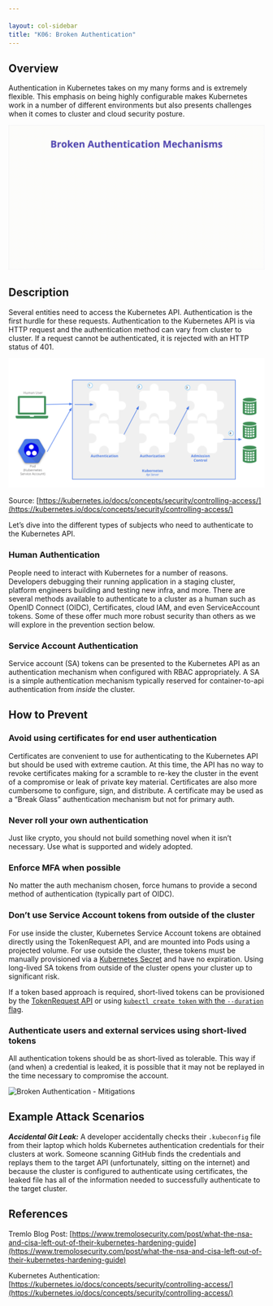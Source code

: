 ```yaml
---

layout: col-sidebar
title: "K06: Broken Authentication"
---
```


## Overview

Authentication in Kubernetes takes on my many forms and is extremely flexible.
This emphasis on being highly configurable makes Kubernetes work in a number of
different environments but also presents challenges when it comes to cluster and
cloud security posture.

![Broken Authentication - Illustration](../../../assets/images/K06-2022.gif)

## Description

Several entities need to access the Kubernetes API. Authentication is the first
hurdle for these requests. Authentication to the Kubernetes API is via HTTP
request and the authentication method can vary from cluster to cluster. If a
request cannot be authenticated, it is rejected with an HTTP status of 401.

![Kubernetes Authentication](../../../assets/images/kubernetes-auth.png)

Source:
[https://kubernetes.io/docs/concepts/security/controlling-access/](https://kubernetes.io/docs/concepts/security/controlling-access/)

Let’s dive into the different types of subjects who need to authenticate to the
Kubernetes API.

### Human Authentication

People need to interact with Kubernetes for a number of reasons. Developers
debugging their running application in a staging cluster, platform engineers
building and testing new infra, and more. There are several methods available to
authenticate to a cluster as a human such as OpenID Connect (OIDC),
Certificates, cloud IAM, and even ServiceAccount tokens. Some of these offer
much more robust security than others as we will explore in the prevention
section below.

### Service Account Authentication

Service account (SA) tokens can be presented to the Kubernetes API as an
authentication mechanism when configured with RBAC appropriately. A SA is a
simple authentication mechanism typically reserved for container-to-api
authentication from *inside* the cluster.

## How to Prevent

### Avoid using certificates for end user authentication

Certificates are convenient to use for authenticating to the Kubernetes API but
should be used with extreme caution. At this time, the API has no way to revoke
certificates making for a scramble to re-key the cluster in the event of a
compromise or leak of private key material. Certificates are also more
cumbersome to configure, sign, and distribute. A certificate may be used as a
“Break Glass” authentication mechanism but not for primary auth.

### Never roll your own authentication

Just like crypto, you should not build something novel when it isn’t necessary.
Use what is supported and widely adopted.

### Enforce MFA when possible

No matter the auth mechanism chosen, force humans to provide a second method of
authentication (typically part of OIDC).

### Don’t use Service Account tokens from outside of the cluster

For use inside the cluster, Kubernetes Service Account tokens are obtained directly using the TokenRequest API, and are mounted into Pods
using a projected volume. For use outside the cluster, these tokens must be
manually provisioned via a [Kubernetes Secret](https://kubernetes.io/docs/tasks/configure-pod-container/configure-service-account/#manually-create-a-long-lived-api-token-for-a-serviceaccount)
and have no expiration. Using long-lived SA tokens from outside of the cluster
opens your cluster up to significant risk.

If a token based approach is required, short-lived tokens can be provisioned
by the [TokenRequest API](https://kubernetes.io/docs/reference/kubernetes-api/authentication-resources/token-request-v1/)
or using [`kubectl create token` with the `--duration`
flag](https://kubernetes.io/docs/tasks/configure-pod-container/configure-service-account/).

### Authenticate users and external services using short-lived tokens

All authentication tokens should be as short-lived as tolerable. This way if
(and when) a credential is leaked, it is possible that it may not be replayed in
the time necessary to compromise the account.

![Broken Authentication -
Mitigations](../../../assets/images/K06-2022-mitigation.gif)

## Example Attack Scenarios

***Accidental Git Leak:*** A developer accidentally checks their `.kubeconfig`
file from their laptop which holds Kubernetes authentication credentials for
their clusters at work. Someone scanning GitHub finds the credentials and
replays them to the target API (unfortunately, sitting on the internet) and
because the cluster is configured to authenticate using certificates, the leaked
file has all of the information needed to successfully authenticate to the
target cluster.

## References

Tremlo Blog Post:
[https://www.tremolosecurity.com/post/what-the-nsa-and-cisa-left-out-of-their-kubernetes-hardening-guide](https://www.tremolosecurity.com/post/what-the-nsa-and-cisa-left-out-of-their-kubernetes-hardening-guide)

Kubernetes Authentication:
[https://kubernetes.io/docs/concepts/security/controlling-access/](https://kubernetes.io/docs/concepts/security/controlling-access/)

